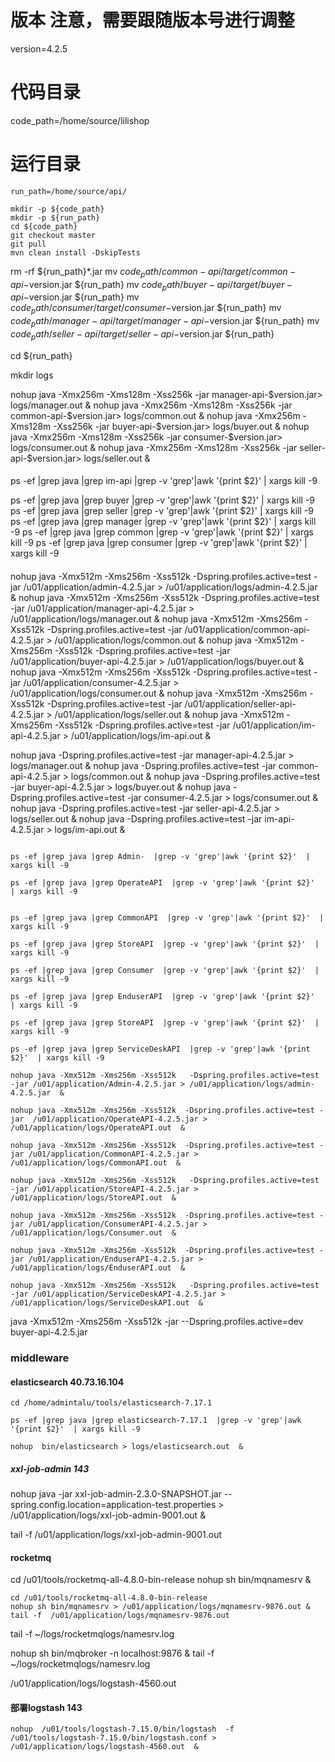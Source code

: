 # 版本 注意，需要跟随版本号进行调整
version=4.2.5
# 代码目录
code_path=/home/source/lilishop
# 运行目录
```
run_path=/home/source/api/

mkdir -p ${code_path}
mkdir -p ${run_path}
cd ${code_path}
git checkout master
git pull
mvn clean install -DskipTests
```





rm -rf ${run_path}*.jar
mv ${code_path}/common-api/target/common-api-$version.jar ${run_path}
mv ${code_path}/buyer-api/target/buyer-api-$version.jar ${run_path}
mv ${code_path}/consumer/target/consumer-$version.jar ${run_path}
mv ${code_path}/manager-api/target/manager-api-$version.jar ${run_path}
mv ${code_path}/seller-api/target/seller-api-$version.jar ${run_path}

cd ${run_path}

mkdir logs

nohup java -Xmx256m -Xms128m -Xss256k  -jar manager-api-$version.jar> logs/manager.out  &
nohup java -Xmx256m -Xms128m -Xss256k  -jar common-api-$version.jar>  logs/common.out  &
nohup java -Xmx256m -Xms128m -Xss256k  -jar buyer-api-$version.jar> logs/buyer.out  &
nohup java -Xmx256m -Xms128m -Xss256k  -jar consumer-$version.jar> logs/consumer.out  &
nohup java -Xmx256m -Xms128m -Xss256k  -jar seller-api-$version.jar> logs/seller.out  &



#### 


ps -ef |grep java |grep im-api  |grep -v 'grep'|awk '{print $2}'  | xargs kill -9

ps -ef |grep java |grep buyer  |grep -v 'grep'|awk '{print $2}'  | xargs kill -9
ps -ef |grep java |grep seller  |grep -v 'grep'|awk '{print $2}'  | xargs kill -9
ps -ef |grep java |grep manager  |grep -v 'grep'|awk '{print $2}'  | xargs kill -9
ps -ef |grep java |grep common  |grep -v 'grep'|awk '{print $2}'  | xargs kill -9
ps -ef |grep java |grep consumer  |grep -v 'grep'|awk '{print $2}'  | xargs kill -9

####
nohup java -Xmx512m -Xms256m -Xss512k   -Dspring.profiles.active=test -jar /u01/application/admin-4.2.5.jar > /u01/application/logs/admin-4.2.5.jar  &
nohup java -Xmx512m -Xms256m -Xss512k  -Dspring.profiles.active=test -jar  /u01/application/manager-api-4.2.5.jar > /u01/application/logs/manager.out  &
nohup java -Xmx512m -Xms256m -Xss512k  -Dspring.profiles.active=test -jar /u01/application/common-api-4.2.5.jar > /u01/application/logs/common.out  &
nohup java -Xmx512m -Xms256m -Xss512k   -Dspring.profiles.active=test -jar /u01/application/buyer-api-4.2.5.jar > /u01/application/logs/buyer.out  &
nohup java -Xmx512m -Xms256m -Xss512k  -Dspring.profiles.active=test -jar /u01/application/consumer-4.2.5.jar > /u01/application/logs/consumer.out  &
nohup java -Xmx512m -Xms256m -Xss512k  -Dspring.profiles.active=test -jar /u01/application/seller-api-4.2.5.jar > /u01/application/logs/seller.out  &
nohup java -Xmx512m -Xms256m -Xss512k   -Dspring.profiles.active=test -jar /u01/application/im-api-4.2.5.jar > /u01/application/logs/im-api.out  &




nohup java   -Dspring.profiles.active=test -jar manager-api-4.2.5.jar > logs/manager.out  &
 nohup java  -Dspring.profiles.active=test -jar common-api-4.2.5.jar > logs/common.out  &
 nohup java   -Dspring.profiles.active=test -jar buyer-api-4.2.5.jar > logs/buyer.out  &
 nohup java   -Dspring.profiles.active=test -jar consumer-4.2.5.jar > logs/consumer.out  &
 nohup java   -Dspring.profiles.active=test -jar seller-api-4.2.5.jar > logs/seller.out  &
 nohup java   -Dspring.profiles.active=test -jar im-api-4.2.5.jar > logs/im-api.out  &



```

ps -ef |grep java |grep Admin-  |grep -v 'grep'|awk '{print $2}'  | xargs kill -9

ps -ef |grep java |grep OperateAPI  |grep -v 'grep'|awk '{print $2}'  | xargs kill -9


ps -ef |grep java |grep CommonAPI  |grep -v 'grep'|awk '{print $2}'  | xargs kill -9

ps -ef |grep java |grep StoreAPI  |grep -v 'grep'|awk '{print $2}'  | xargs kill -9

ps -ef |grep java |grep Consumer  |grep -v 'grep'|awk '{print $2}'  | xargs kill -9

ps -ef |grep java |grep EnduserAPI  |grep -v 'grep'|awk '{print $2}'  | xargs kill -9

ps -ef |grep java |grep StoreAPI  |grep -v 'grep'|awk '{print $2}'  | xargs kill -9

ps -ef |grep java |grep ServiceDeskAPI  |grep -v 'grep'|awk '{print $2}'  | xargs kill -9
```



```
nohup java -Xmx512m -Xms256m -Xss512k   -Dspring.profiles.active=test -jar /u01/application/Admin-4.2.5.jar > /u01/application/logs/admin-4.2.5.jar  &

nohup java -Xmx512m -Xms256m -Xss512k  -Dspring.profiles.active=test -jar  /u01/application/OperateAPI-4.2.5.jar > /u01/application/logs/OperateAPI.out  &

nohup java -Xmx512m -Xms256m -Xss512k  -Dspring.profiles.active=test -jar /u01/application/CommonAPI-4.2.5.jar > /u01/application/logs/CommonAPI.out  &

nohup java -Xmx512m -Xms256m -Xss512k   -Dspring.profiles.active=test -jar /u01/application/StoreAPI-4.2.5.jar > /u01/application/logs/StoreAPI.out  &

nohup java -Xmx512m -Xms256m -Xss512k  -Dspring.profiles.active=test -jar /u01/application/ConsumerAPI-4.2.5.jar > /u01/application/logs/Consumer.out  &

nohup java -Xmx512m -Xms256m -Xss512k  -Dspring.profiles.active=test -jar /u01/application/EnduserAPI-4.2.5.jar > /u01/application/logs/EnduserAPI.out  &

nohup java -Xmx512m -Xms256m -Xss512k   -Dspring.profiles.active=test -jar /u01/application/ServiceDeskAPI-4.2.5.jar > /u01/application/logs/ServiceDeskAPI.out  &
```













java -Xmx512m -Xms256m -Xss512k  -jar  --Dspring.profiles.active=dev buyer-api-4.2.5.jar


### middleware
#### elasticsearch  40.73.16.104


```
cd /home/admintalu/tools/elasticsearch-7.17.1

ps -ef |grep java |grep elasticsearch-7.17.1  |grep -v 'grep'|awk '{print $2}'  | xargs kill -9

nohup  bin/elasticsearch > logs/elasticsearch.out  &
```



#####    xxl-job-admin 143

nohup java -jar  xxl-job-admin-2.3.0-SNAPSHOT.jar   --spring.config.location=application-test.properties > /u01/application/logs/xxl-job-admin-9001.out &


tail -f  /u01/application/logs/xxl-job-admin-9001.out

####  rocketmq
cd /u01/tools/rocketmq-all-4.8.0-bin-release
nohup sh bin/mqnamesrv &

```
cd /u01/tools/rocketmq-all-4.8.0-bin-release
nohup sh bin/mqnamesrv > /u01/application/logs/mqnamesrv-9876.out &
tail -f  /u01/application/logs/mqnamesrv-9876.out
```


tail -f ~/logs/rocketmqlogs/namesrv.log

nohup sh bin/mqbroker -n localhost:9876 &
tail -f ~/logs/rocketmqlogs/namesrv.log


/u01/application/logs/logstash-4560.out

#### 部署logstash  143

```
nohup  /u01/tools/logstash-7.15.0/bin/logstash  -f /u01/tools/logstash-7.15.0/bin/logstash.conf > /u01/application/logs/logstash-4560.out  &
```


